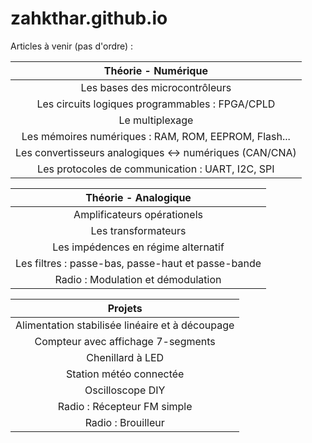 # zahkthar.github.io

Articles à venir (pas d'ordre) :

| Théorie - Numérique                                     |
| :-----------------------------------------------------: |
| Les bases des microcontrôleurs                          |
| Les circuits logiques programmables : FPGA/CPLD         |
| Le multiplexage                                         |
| Les mémoires numériques : RAM, ROM, EEPROM, Flash...    |
| Les convertisseurs analogiques <-> numériques (CAN/CNA) |
| Les protocoles de communication : UART, I2C, SPI        |

| Théorie - Analogique                               |
| :------------------------------------------------: |
| Amplificateurs opérationels                        |
| Les transformateurs                                |
| Les impédences en régime alternatif                |
| Les filtres : passe-bas, passe-haut et passe-bande |
| Radio : Modulation et démodulation                 |

| Projets                                         |
| :---------------------------------------------: |
| Alimentation stabilisée linéaire et à découpage |
| Compteur avec affichage 7-segments              |
| Chenillard à LED                                |
| Station météo connectée                         |
| Oscilloscope DIY                                |
| Radio : Récepteur FM simple                     |
| Radio : Brouilleur                              |

